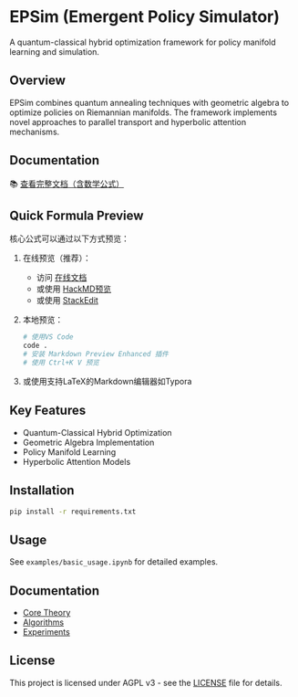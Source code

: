 # EPSim (Emergent Policy Simulator)

A quantum-classical hybrid optimization framework for policy manifold learning and simulation.

## Overview

EPSim combines quantum annealing techniques with geometric algebra to optimize policies on Riemannian manifolds. The framework implements novel approaches to parallel transport and hyperbolic attention mechanisms.

## Documentation

📚 [查看完整文档（含数学公式）](https://wanlanglin.github.io/Emergent-Policy-Simulator-EPSim-/)

## Quick Formula Preview

核心公式可以通过以下方式预览：

1. 在线预览（推荐）：
   - 访问 [在线文档](https://wanlanglin.github.io/Emergent-Policy-Simulator-EPSim-/)
   - 或使用 [HackMD预览](https://hackmd.io/) 
   - 或使用 [StackEdit](https://stackedit.io/app)

2. 本地预览：
   ```bash
   # 使用VS Code
   code . 
   # 安装 Markdown Preview Enhanced 插件
   # 使用 Ctrl+K V 预览
   ```

3. 或使用支持LaTeX的Markdown编辑器如Typora

## Key Features

- Quantum-Classical Hybrid Optimization
- Geometric Algebra Implementation
- Policy Manifold Learning
- Hyperbolic Attention Models

## Installation

```bash
pip install -r requirements.txt
```

## Usage

See `examples/basic_usage.ipynb` for detailed examples.

## Documentation

- [Core Theory](docs/CORE_THEORY.md)
- [Algorithms](docs/ALGORITHMS.md)
- [Experiments](docs/EXPERIMENTS.md)

## License

This project is licensed under AGPL v3 - see the [LICENSE](LICENSE) file for details. 